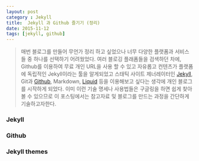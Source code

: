 ```yaml
---
layout: post
category : Jekyll
title:  Jekyll 과 Github 즐기기 (정리)
date: 2015-11-12
tags: [jekyll, github]
---
```


> 매번 블로그를 만들어 무언가 정리 하고 싶었으나 너무 다양한 플랫폼과 서비스들 중 하나를 선택하기 어려웠었다. 여러 블로깅 플래폼들을 검색하던 차에, Github를 이용하여 무료 개인 URL을 사용 할 수 있고 자유롭고 컨텐츠가 플랫폼에 독립적인 Jekyll이라는 툴을 알게되었고 스태틱 사이트 제너레이터인 <a href="http://jekyllrb-ko.github.io/">Jekyll</a>, Git과 <a href="https://github.com/">Github</a>, Markdown, <a href="https://github.com/Shopify/liquid">Liquid</a> 등을 이용해보고 싶다는 생각에 개인 블로그를 시작하게 되었다.
이미 이런 기술 명세나 사용법들은 구글링을 하면 쉽게 찾아볼 수 있으므로 이 포스팅에서는 참고자료 및 블로그를 만드는 과정을 간단하게 기술하고자한다.


### Jekyll

### Github

### Jekyll themes
